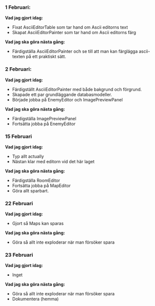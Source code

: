 ### 1 Februari: 
**Vad jag gjort idag:**
- Fixat AsciiEditorTable som tar hand om Ascii editorns text
- Skapat AsciiEditorPainter som tar hand om Ascii editorns färg

**Vad jag ska göra nästa gång:**
- Färdigställa AsciiEditorPainter och se till att man kan färglägga ascii-texten på ett praktiskt sätt.

### 2 Februari: 
**Vad jag gjort idag:**
- Färdigställt AsciiEditorPainter med både bakgrund och förgrund.
- Skapade ett par grundläggande databasmodeller.
- Började jobba på EnemyEditor och ImagePreviewPanel

**Vad jag ska göra nästa gång:**
- Färdigställa ImagePreviewPanel
- Fortsätta jobba på EnemyEditor

### 15 Februari
**Vad jag gjort idag:**
- Typ allt actually
- Nästan klar med editorn vid det här laget

**Vad jag ska göra nästa gång:**
- Färdigställa RoomEditor
- Fortsätta jobba på MapEditor
- Göra allt sparbart.

### 22 Februari
**Vad jag gjort idag:**
- Gjort så Maps kan sparas

**Vad jag ska göra nästa gång:**
- Göra så allt inte exploderar när man försöker spara

### 23 Februari
**Vad jag gjort idag:**
- Inget

**Vad jag ska göra nästa gång:**
- Göra så allt inte exploderar när man försöker spara
- Dokumentera (hemma)
